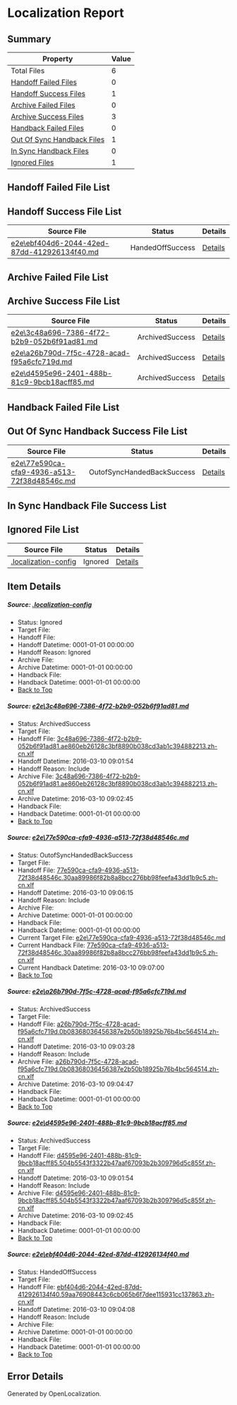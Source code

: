 # <a name='report-top'></a> Localization Report

## Summary
 Property | Value 
 -------- | ----- 
 Total Files | 6
[ Handoff Failed Files ](#handoff-failed-list)| 0
[ Handoff Success Files ](#handoff-success-list)| 1
[ Archive Failed Files ](#archive-failed-list)| 0
[ Archive Success Files ](#archive-success-list)| 3
[ Handback Failed Files ](#handback-failed-list)| 0
[ Out Of Sync Handback Files ](#outofsync-handback-success-list)| 1
[ In Sync Handback Files ](#insync-handback-success-list)| 0
[ Ignored Files ](#ignored-list)| 1

## <a name='handoff-failed-list'></a> Handoff Failed File List

## <a name='handoff-success-list'></a> Handoff Success File List
 Source File | Status | Details 
 ----------- | ------ | ------- 
 [e2e\ebf404d6-2044-42ed-87dd-412926134f40.md](https://github.com/OpenLocalizationTest/oltest/blob/01fa74eeca0fdea5921fa4085fcb68e466b2eefe/e2e/ebf404d6-2044-42ed-87dd-412926134f40.md) | HandedOffSuccess | [Details](#fb73f8bf455abed2183258e5632816c37522231c5)

## <a name='archive-failed-list'></a> Archive Failed File List

## <a name='archive-success-list'></a> Archive Success File List
 Source File | Status | Details 
 ----------- | ------ | ------- 
 [e2e\3c48a696-7386-4f72-b2b9-052b6f91ad81.md](https://github.com/OpenLocalizationTest/oltest/blob/0e1b5a3b7bcd57f1ce0aa487889b21a588479e14/e2e/3c48a696-7386-4f72-b2b9-052b6f91ad81.md) | ArchivedSuccess | [Details](#4f6df44672a003b30663979171fb3483116294b01)
 [e2e\a26b790d-7f5c-4728-acad-f95a6cfc719d.md](https://github.com/OpenLocalizationTest/oltest/blob/c749647e366e1c2f6af90ef8be909e779ab5c47f/e2e/a26b790d-7f5c-4728-acad-f95a6cfc719d.md) | ArchivedSuccess | [Details](#b817be7bc5f3e7f174bc5584bd6a3c9bdf9f28ce3)
 [e2e\d4595e96-2401-488b-81c9-9bcb18acff85.md](https://github.com/OpenLocalizationTest/oltest/blob/0e1b5a3b7bcd57f1ce0aa487889b21a588479e14/e2e/d4595e96-2401-488b-81c9-9bcb18acff85.md) | ArchivedSuccess | [Details](#4ba699a981258fcff89545253564f62283284f4c4)

## <a name='handback-failed-list'></a> Handback Failed File List

## <a name='outofsync-handback-success-list'></a> Out Of Sync Handback Success File List
 Source File | Status | Details 
 ----------- | ------ | ------- 
 [e2e\77e590ca-cfa9-4936-a513-72f38d48546c.md](https://github.com/OpenLocalizationTest/oltest/blob/9288eb197861b55486bf206eced18f5281f3c5e0/e2e/77e590ca-cfa9-4936-a513-72f38d48546c.md) | OutofSyncHandedBackSuccess | [Details](#5c271591a7519e87e07da98f4110f7e50a858bfe2)

## <a name='insync-handback-success-list'></a> In Sync Handback File Success List

## <a name='ignored-list'></a> Ignored File List
 Source File | Status | Details 
 ----------- | ------ | ------- 
 [.localization-config](https://github.com/OpenLocalizationTest/oltest/blob/9288eb197861b55486bf206eced18f5281f3c5e0/.localization-config) | Ignored | [Details](#66aca4b1c2f43b14ec41e0e427345df94af1d5e10)

## Item Details
##### <a name='66aca4b1c2f43b14ec41e0e427345df94af1d5e10'></a> Source: [.localization-config](https://github.com/OpenLocalizationTest/oltest/blob/9288eb197861b55486bf206eced18f5281f3c5e0/.localization-config)
* Status: Ignored
* Target File: 
* Handoff File: 
* Handoff Datetime: 0001-01-01 00:00:00
* Handoff Reason: Ignored
* Archive File: 
* Archive Datetime: 0001-01-01 00:00:00
* Handback File: 
* Handback Datetime: 0001-01-01 00:00:00
* [Back to Top](#report-top)

##### <a name='4f6df44672a003b30663979171fb3483116294b01'></a> Source: [e2e\3c48a696-7386-4f72-b2b9-052b6f91ad81.md](https://github.com/OpenLocalizationTest/oltest/blob/0e1b5a3b7bcd57f1ce0aa487889b21a588479e14/e2e/3c48a696-7386-4f72-b2b9-052b6f91ad81.md)
* Status: ArchivedSuccess
* Target File: 
* Handoff File: [3c48a696-7386-4f72-b2b9-052b6f91ad81.ae860eb26128c3bf8890b038cd3ab1c394882213.zh-cn.xlf](https://github.com/OpenLocalizationTestOrg/olhandoff/blob/ebb484a67140339b0dc44a85c5ae8c3edb45a4b8/ol-handoff/OpenLocalizationTestOrg/oltest.zh-cn/xinjiang/ht/3c48a696-7386-4f72-b2b9-052b6f91ad81.ae860eb26128c3bf8890b038cd3ab1c394882213.zh-cn.xlf)
* Handoff Datetime: 2016-03-10 09:01:54
* Handoff Reason: Include
* Archive File: [3c48a696-7386-4f72-b2b9-052b6f91ad81.ae860eb26128c3bf8890b038cd3ab1c394882213.zh-cn.xlf](https://github.com/OpenLocalizationTestOrg/olhandoff/blob/a0e74d7d0814e6138d3264cdaccb02774a9a1e15/ol-handoff/OpenLocalizationTestOrg/oltest.zh-cn/xinjiang/ht/archive/3c48a696-7386-4f72-b2b9-052b6f91ad81.ae860eb26128c3bf8890b038cd3ab1c394882213.zh-cn.xlf)
* Archive Datetime: 2016-03-10 09:02:45
* Handback File: 
* Handback Datetime: 0001-01-01 00:00:00
* [Back to Top](#report-top)

##### <a name='5c271591a7519e87e07da98f4110f7e50a858bfe2'></a> Source: [e2e\77e590ca-cfa9-4936-a513-72f38d48546c.md](https://github.com/OpenLocalizationTest/oltest/blob/9288eb197861b55486bf206eced18f5281f3c5e0/e2e/77e590ca-cfa9-4936-a513-72f38d48546c.md)
* Status: OutofSyncHandedBackSuccess
* Target File: 
* Handoff File: [77e590ca-cfa9-4936-a513-72f38d48546c.30aa89986f82b8a8bcc276bb98feefa43dd1b9c5.zh-cn.xlf](https://github.com/OpenLocalizationTestOrg/olhandoff/blob/da83c9fe2c34536b848f61786f90ccb4c15c635a/ol-handoff/OpenLocalizationTestOrg/oltest.zh-cn/xinjiang/ht/77e590ca-cfa9-4936-a513-72f38d48546c.30aa89986f82b8a8bcc276bb98feefa43dd1b9c5.zh-cn.xlf)
* Handoff Datetime: 2016-03-10 09:06:15
* Handoff Reason: Include
* Archive File: 
* Archive Datetime: 0001-01-01 00:00:00
* Handback File: 
* Handback Datetime: 0001-01-01 00:00:00
* Current Target File: [e2e\77e590ca-cfa9-4936-a513-72f38d48546c.md](https://github.com/OpenLocalizationTestOrg/oltest.zh-cn/blob/ed53c43a034f93abb9975eac4fe81c7175826f99/e2e/77e590ca-cfa9-4936-a513-72f38d48546c.md)
* Current Handback File: [77e590ca-cfa9-4936-a513-72f38d48546c.30aa89986f82b8a8bcc276bb98feefa43dd1b9c5.zh-cn.xlf](https://github.com/OpenLocalizationTestOrg/olhandback/blob/5495a2d24fdfec8951eb4b0a262449137ad8fedc/ol-handback/OpenLocalizationTestOrg/oltest.zh-cn/xinjiang/ht/77e590ca-cfa9-4936-a513-72f38d48546c.30aa89986f82b8a8bcc276bb98feefa43dd1b9c5.zh-cn.xlf)
* Current Handback Datetime: 2016-03-10 09:07:00
* [Back to Top](#report-top)

##### <a name='b817be7bc5f3e7f174bc5584bd6a3c9bdf9f28ce3'></a> Source: [e2e\a26b790d-7f5c-4728-acad-f95a6cfc719d.md](https://github.com/OpenLocalizationTest/oltest/blob/c749647e366e1c2f6af90ef8be909e779ab5c47f/e2e/a26b790d-7f5c-4728-acad-f95a6cfc719d.md)
* Status: ArchivedSuccess
* Target File: 
* Handoff File: [a26b790d-7f5c-4728-acad-f95a6cfc719d.0b08368036456387e2b50b18925b76b4bc564514.zh-cn.xlf](https://github.com/OpenLocalizationTestOrg/olhandoff/blob/2bdca0d8378df1440fbc10c87c803326d3318287/ol-handoff/OpenLocalizationTestOrg/oltest.zh-cn/xinjiang/ht/a26b790d-7f5c-4728-acad-f95a6cfc719d.0b08368036456387e2b50b18925b76b4bc564514.zh-cn.xlf)
* Handoff Datetime: 2016-03-10 09:03:28
* Handoff Reason: Include
* Archive File: [a26b790d-7f5c-4728-acad-f95a6cfc719d.0b08368036456387e2b50b18925b76b4bc564514.zh-cn.xlf](https://github.com/OpenLocalizationTestOrg/olhandoff/blob/601993aae9790b1f2c84c831e931f2bd05aeabbd/ol-handoff/OpenLocalizationTestOrg/oltest.zh-cn/xinjiang/ht/archive/a26b790d-7f5c-4728-acad-f95a6cfc719d.0b08368036456387e2b50b18925b76b4bc564514.zh-cn.xlf)
* Archive Datetime: 2016-03-10 09:04:47
* Handback File: 
* Handback Datetime: 0001-01-01 00:00:00
* [Back to Top](#report-top)

##### <a name='4ba699a981258fcff89545253564f62283284f4c4'></a> Source: [e2e\d4595e96-2401-488b-81c9-9bcb18acff85.md](https://github.com/OpenLocalizationTest/oltest/blob/0e1b5a3b7bcd57f1ce0aa487889b21a588479e14/e2e/d4595e96-2401-488b-81c9-9bcb18acff85.md)
* Status: ArchivedSuccess
* Target File: 
* Handoff File: [d4595e96-2401-488b-81c9-9bcb18acff85.504b5543f3322b47aaf67093b2b309796d5c855f.zh-cn.xlf](https://github.com/OpenLocalizationTestOrg/olhandoff/blob/ebb484a67140339b0dc44a85c5ae8c3edb45a4b8/ol-handoff/OpenLocalizationTestOrg/oltest.zh-cn/xinjiang/ht/d4595e96-2401-488b-81c9-9bcb18acff85.504b5543f3322b47aaf67093b2b309796d5c855f.zh-cn.xlf)
* Handoff Datetime: 2016-03-10 09:01:54
* Handoff Reason: Include
* Archive File: [d4595e96-2401-488b-81c9-9bcb18acff85.504b5543f3322b47aaf67093b2b309796d5c855f.zh-cn.xlf](https://github.com/OpenLocalizationTestOrg/olhandoff/blob/a0e74d7d0814e6138d3264cdaccb02774a9a1e15/ol-handoff/OpenLocalizationTestOrg/oltest.zh-cn/xinjiang/ht/archive/d4595e96-2401-488b-81c9-9bcb18acff85.504b5543f3322b47aaf67093b2b309796d5c855f.zh-cn.xlf)
* Archive Datetime: 2016-03-10 09:02:45
* Handback File: 
* Handback Datetime: 0001-01-01 00:00:00
* [Back to Top](#report-top)

##### <a name='fb73f8bf455abed2183258e5632816c37522231c5'></a> Source: [e2e\ebf404d6-2044-42ed-87dd-412926134f40.md](https://github.com/OpenLocalizationTest/oltest/blob/01fa74eeca0fdea5921fa4085fcb68e466b2eefe/e2e/ebf404d6-2044-42ed-87dd-412926134f40.md)
* Status: HandedOffSuccess
* Target File: 
* Handoff File: [ebf404d6-2044-42ed-87dd-412926134f40.59aa76908443c6cb065b6f7dee115931cc137863.zh-cn.xlf](https://github.com/OpenLocalizationTestOrg/olhandoff/blob/9054a1b11175442fba624395ecdabdb19f7311ab/ol-handoff/OpenLocalizationTestOrg/oltest.zh-cn/xinjiang/ht/ebf404d6-2044-42ed-87dd-412926134f40.59aa76908443c6cb065b6f7dee115931cc137863.zh-cn.xlf)
* Handoff Datetime: 2016-03-10 09:04:08
* Handoff Reason: Include
* Archive File: 
* Archive Datetime: 0001-01-01 00:00:00
* Handback File: 
* Handback Datetime: 0001-01-01 00:00:00
* [Back to Top](#report-top)


## Error Details

Generated by OpenLocalization.

